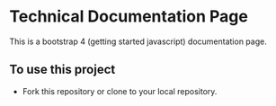 # Technical Documentation Page

This is a bootstrap 4 (getting started javascript) documentation page.

## To use this project

* Fork this repository or clone to your local repository.

